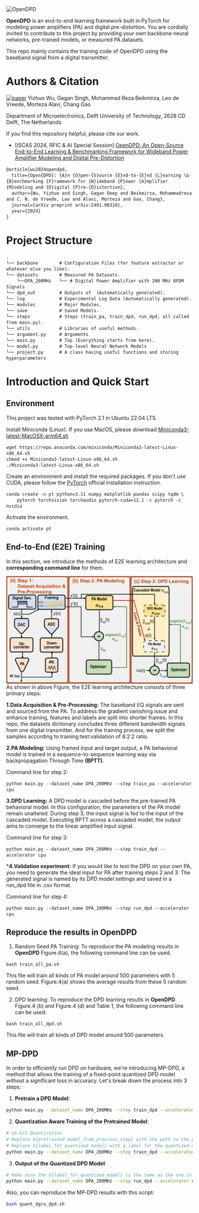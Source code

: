 
![OpenDPD](https://github.com/lab-emi/OpenDPD/assets/90694322/85aeba7c-a9f3-423d-b4ed-9b8efed09b33)



**OpenDPD** is an end-to-end learning framework built in PyTorch for modeling power amplifiers (PA) and digital pre-distortion. You are cordially invited to contribute to this project by providing your own backbone neural networks, pre-trained models, or measured PA datasets.

This repo mainly contains the training code of OpenDPD using the baseband signal from a digital transmitter.

# Authors & Citation
[![paper](https://img.shields.io/badge/arXiv-Paper-<COLOR>.svg)](https://arxiv.org/abs/2401.08318)
Yizhuo Wu, Gagan Singh, Mohammad Reza Beikmirza, Leo de Vreede, Morteza Alavi, Chang Gao

Department of Microelectronics, Delft University of Technology, 2628 CD Delft, The Netherlands 

If you find this repository helpful, please cite our work.
- [ISCAS 2024, RFIC & AI Special Session] [OpenDPD: An Open-Source End-to-End Learning & Benchmarking Framework for Wideband Power Amplifier Modeling and Digital Pre-Distortion](https://arxiv.org/abs/2401.08318)
```
@article{wu2024opendpd,
  title={Open{DPD}: {A}n {O}pen-{S}ource {E}nd-to-{E}nd {L}earning \& {B}enchmarking {F}ramework for {W}ideband {P}ower {A}mplifier {M}odeling and {D}igital {P}re-{D}istortion},
  author={Wu, Yizhuo and Singh, Gagan Deep and Beikmirza, Mohammadreza and C. N. de Vreede, Leo and Alavi, Morteza and Gao, Chang},
  journal={arXiv preprint arXiv:2401.08318},
  year={2024}
}
```
# Project Structure
```
.
└── backbone        # Configuration Files (for feature extractor or whatever else you like).
└── datasets        # Measured PA Datasets.
    └──DPA_200MHz   └── # Digital Power Amplifier with 200 MHz OFDM Signals
└── dpd_out         # Outputs of  (Automatically generated).
└── log             # Experimental Log Data (Automatically generated).
└── modules         # Major Modules.
└── save            # Saved Models.
└── steps           # Steps (train_pa, train_dpd, run_dpd, all called from main.py).
└── utils           # Libraries of useful methods.
└── argument.py     # Arguments
└── main.py         # Top (Everything starts from here).
└── model.py        # Top-level Neural Network Models
└── project.py      # A class having useful functions and storing hyperparameters

```

# Introduction and Quick Start

## Environment
This project was tested with PyTorch 2.1 in Ubuntu 22.04 LTS.

Install Miniconda (Linux). If you use MacOS, please download [Miniconda3-latest-MacOSX-arm64.sh](https://repo.anaconda.com/miniconda/Miniconda3-latest-MacOSX-arm64.sh)
```
wget https://repo.anaconda.com/miniconda/Miniconda3-latest-Linux-x86_64.sh
chmod +x Miniconda3-latest-Linux-x86_64.sh
./Miniconda3-latest-Linux-x86_64.sh
```
Create an environment and install the required packages. If you don't use CUDA, please follow the [PyTorch](https://pytorch.org/) official installation instruction.
```
conda create -n pt python=3.11 numpy matplotlib pandas scipy tqdm \
    pytorch torchvision torchaudio pytorch-cuda=12.1 -c pytorch -c nvidia
```
Activate the environment.
```
conda activate pt
```

## End-to-End (E2E) Training
In this section, we introduce the methods of E2E learning architecture and **corresponding command line** for them.

<img style="float: left" src="OpenDPD.png" alt="drawing"/> 

As shown in above Figure, the E2E learning architecture consists of three primary steps:

**1.Data Acquisition & Pre-Processing:** The baseband I/Q signals are sent and sourced from the PA. To address the gradient vanishing issue and enhance training, features and labels are split into shorter frames. In this repo, the datasets dictionary concludes three different bandwidth signals from one digital transmitter. And for the training process, we split the samples according to training:test:validation of 8:2:2 ratio.

**2.PA Modeling:** Using framed input and target output, a PA behavioral model is trained in a sequence-to-sequence learning way via backpropagation Through Time **(BPTT)**. 

Command line for step 2:
```
python main.py --dataset_name DPA_200MHz --step train_pa --accelerator cpu
```

**3.DPD Learning:** A DPD model is cascaded before the pre-trained PA behavioral model. In this configuration, the parameters of the PA model remain unaltered. During step 3, the input signal is fed to the input of the cascaded model. Executing BPTT across a cascaded model, the output aims to converge to the linear amplified input signal.

Command line for step 3:
```
python main.py --dataset_name DPA_200MHz --step train_dpd --accelerator cpu
```
***4.Validation experiment:** If you would like to test the DPD on your own PA, you need to generate the ideal input for PA after training steps 2 and 3. The generated signal is named by its DPD model settings and saved in a run_dpd file in .csv format.

Command line for step 4:
```
python main.py --dataset_name DPA_200MHz --step run_dpd --accelerator cpu
```

## Reproduce the results in OpenDPD

1. Random Seed PA Training: To reproduce the PA modeling results in **OpenDPD** Figure.4(a), the following command line can be used.
```
bash train_all_pa.sh
```
This file will train all kinds of PA model around 500 parameters with 5 random seed. Figure.4(a) shows the average results from these 5 random seed.

2. DPD learning: To reproduce the DPD learning results in **OpenDPD** Figure.4 (b) and Figure.4 (d) and Table 1, the following command line can be used.
```
bash train_all_dpd.sh
```
This file will train all kinds of DPD model around 500 parameters.


## MP-DPD

In order to efficiently run DPD on hardware, we're introducing MP-DPD, a method that allows the training of a fixed-point quantized DPD model without a significant loss in accuracy. Let's break down the process into 3 steps:

1. **Pretrain a DPD Model**:

```bash
python main.py --dataset_name DPA_200MHz --step train_dpd --accelerator cpu --DPD_backbone qgru --quant --q_pretrain True
```

2. **Quantization Aware Training of the Pretrained Model**:

```bash
# 16-bit Quantization
# Replace ${pretrained_model_from_previous_step} with the path to the pretrained model
# Replace ${label_for_quantized_model} with a label for the quantized model
python main.py --dataset_name DPA_200MHz --step train_dpd --accelerator cpu --DPD_backbone qgru --quant --n_bits_w 16 --n_bits_a 16 --pretrained_model ${pretrained_model_from_previous_step} --quant_dir_label ${label_for_quantized_model}
```

3. **Output of the Quantized DPD Model**:

```bash
# Make sure the ${label_for_quantized_model} is the same as the one in Step 2
python main.py --dataset_name DPA_200MHz --step run_dpd --accelerator cpu --DPD_backbone qgru --quant --n_bits_w 16 --n_bits_a 16 --quant_dir_label ${label_for_quantized_model}
```

Also, you can reproduce the MP-DPD results with this script:

```bash
bash quant_dgru_dpd.sh
```
